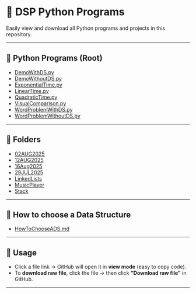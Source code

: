 # 📂 DSP Python Programs

Easily view and download all Python programs and projects in this repository.

---

## 🔸 Python Programs (Root)

- [DemoWithDS.py](./DemoWithDS.py)  
- [DemoWithoutDS.py](./DemoWithoutDS.py)  
- [ExponentialTime.py](./ExponentialTime.py)  
- [LinearTime.py](./LinearTime.py)  
- [QuadraticTime.py](./QuadraticTime.py)  
- [VisualComparison.py](./VisualComparison.py)  
- [WordProblemWithDS.py](./WordProblemWithDS.py)  
- [WordProblemWithoutDS.py](./WordProblemWithoutDS.py)  

---

## 🔸 Folders

- [02AUG2025](./02AUG2025)  
- [12AUG2025](./12AUG2025)  
- [16Aug2025](./16Aug2025)  
- [29JUL2025](./29JUL2025)  
- [LinkedLists](./LinkedLists)  
- [MusicPlayer](./MusicPlayer)  
- [Stack](./Stack)  

---

## 🔸 How to choose a Data Structure

- [HowToChooseADS.md](./HowToChooseADS.md)  

---

## 📌 Usage

- Click a file link → GitHub will open it in **view mode** (easy to copy code).  
- To **download raw file**, click the file → then click **“Download raw file”** in GitHub.  

---
